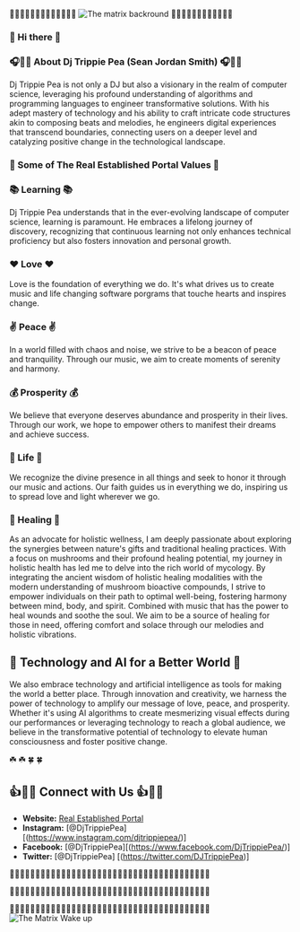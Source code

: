 💎💎💎💎💎💎💎💎💎💎💎💎💎
![The matrix backround](https://github.com/DjTrippiePea/DjTrippiePea/assets/163033501/db5a1cff-8941-4762-bd28-52781347d00e)
💎💎💎💎💎💎💎💎💎💎💎💎
### 👋 Hi there 👋
### 🎧🎵🎶 About Dj Trippie Pea (Sean Jordan Smith) 🎧🎵🎶
Dj Trippie Pea is not only a DJ but also a visionary in the realm of computer science, leveraging his profound understanding of algorithms and programming languages to engineer transformative solutions. With his adept mastery of technology and his ability to craft intricate code structures akin to composing beats and melodies, he engineers digital experiences that transcend boundaries, connecting users on a deeper level and catalyzing positive change in the technological landscape.

### 💎 Some of The Real Established Portal Values 💎

### 📚 Learning 📚
Dj Trippie Pea understands that in the ever-evolving landscape of computer science, learning is paramount. He embraces a lifelong journey of discovery, recognizing that continuous learning not only enhances technical proficiency but also fosters innovation and personal growth.

### ❤️ Love ❤️
Love is the foundation of everything we do. It's what drives us to create music and life changing software porgrams that touche hearts and inspires change.

### ✌️ Peace ✌️
In a world filled with chaos and noise, we strive to be a beacon of peace and tranquility. Through our music, we aim to create moments of serenity and harmony.

### 💰 Prosperity 💰
We believe that everyone deserves abundance and prosperity in their lives. Through our work, we hope to empower others to manifest their dreams and achieve success.

### 🙏 Life 🙏
We recognize the divine presence in all things and seek to honor it through our music and actions. Our faith guides us in everything we do, inspiring us to spread love and light wherever we go.

### 🌿 Healing 🌿
As an advocate for holistic wellness, I am deeply passionate about exploring the synergies between nature's gifts and traditional healing practices. With a focus on mushrooms and their profound healing potential, my journey in holistic health has led me to delve into the rich world of mycology. By integrating the ancient wisdom of holistic healing modalities with the modern understanding of mushroom bioactive compounds, I strive to empower individuals on their path to optimal well-being, fostering harmony between mind, body, and spirit. Combined with music that has the power to heal wounds and soothe the soul. We aim to be a source of healing for those in need, offering comfort and solace through our melodies and holistic vibrations.

## 🤖 Technology and AI for a Better World 🤖

We also embrace technology and artificial intelligence as tools for making the world a better place. Through innovation and creativity, we harness the power of technology to amplify our message of love, peace, and prosperity. Whether it's using AI algorithms to create mesmerizing visual effects during our performances or leveraging technology to reach a global audience, we believe in the transformative potential of technology to elevate human consciousness and foster positive change.
 
  ☘️ ☘️
  🍀 🍀  

## 👍📱🔔 Connect with Us 👍📱🔔

- **Website:** [Real Established Portal]([therealestablishedportal.myportfolio.com](https://therealestablishedportal.myportfolio.com/))
- **Instagram:** [@DjTrippiePea] [(https://www.instagram.com/djtrippiepea/)]
- **Facebook:** [@DjTrippiePea][(https://www.facebook.com/DjTrippiePea/)]
- **Twitter:** [@DjTrippiePea] [(https://twitter.com/DJTrippiePea)]

💎💎💎💎💎💎💎💎💎💎💎💎💎💎💎💎💎💎💎💎💎💎💎💎💎💎💎💎💎💎💎💎💎💎💎💎💎💎💎

💎💎💎💎💎💎💎💎💎💎💎💎💎💎💎💎💎💎💎💎💎💎💎💎💎💎💎💎💎💎💎💎💎💎💎💎💎💎💎

💎💎💎💎💎💎💎💎💎💎💎💎💎💎💎💎💎💎💎💎💎💎💎💎💎💎💎💎💎💎💎💎💎💎💎💎💎💎💎
                          ![The Matrix Wake up](https://github.com/DjTrippiePea/DjTrippiePea/assets/163033501/038691a4-7cf3-46c6-8bd8-6e7dc5868d95)

<!--https://github.com/MarikIshtar007/MarikIshtar007/blob/master/images/matrix.gif
**DjTrippiePea/DjTrippiePea** is a ✨ _special_ ✨ repository because its `README.md` (this file) appears on your GitHub profile.
                             

